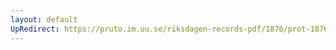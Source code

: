 ```yaml
---
layout: default
UpRedirect: https://pruto.im.uu.se/riksdagen-records-pdf/1876/prot-1876--ak--045/prot-1876--ak--045_020.pdf
---
```

